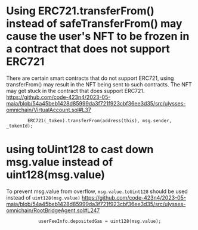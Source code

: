 # Using ERC721.transferFrom() instead of safeTransferFrom() may cause the user's NFT to be frozen in a contract that does not support ERC721
There are certain smart contracts that do not support ERC721, using transferFrom() may result in the NFT being sent to such contracts.
The NFT may get stuck in the contract that does support ERC721.
https://github.com/code-423n4/2023-05-maia/blob/54a45beb1428d85999da3f721f923cbf36ee3d35/src/ulysses-omnichain/VirtualAccount.sol#L37
```solidity
        ERC721(_token).transferFrom(address(this), msg.sender, _tokenId);
```

# using toUint128 to cast down msg.value instead of uint128(msg.value)
To prevent msg.value from overflow, `msg.value.toUint128` should be used instead of `uint128(msg.value)`
https://github.com/code-423n4/2023-05-maia/blob/54a45beb1428d85999da3f721f923cbf36ee3d35/src/ulysses-omnichain/RootBridgeAgent.sol#L247
```solidity
            userFeeInfo.depositedGas = uint128(msg.value);
```